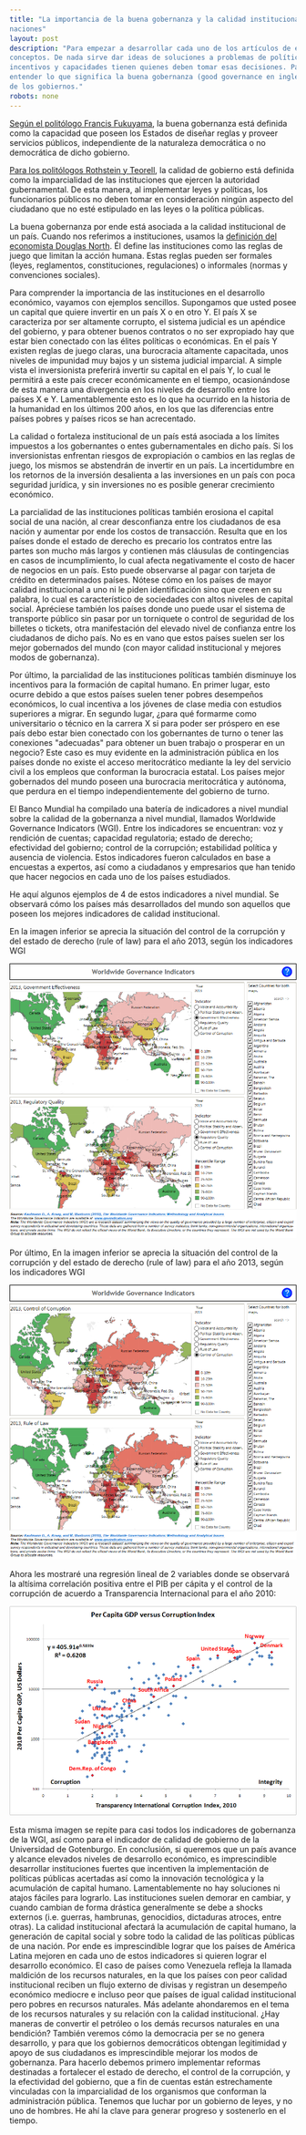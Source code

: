 ```yaml
---
title: "La importancia de la buena gobernanza y la calidad institucional para el desarrollo de las
naciones"
layout: post
description: "Para empezar a desarrollar cada uno de los artículos de este blog es preciso definir varios
conceptos. De nada sirve dar ideas de soluciones a problemas de políticas públicas sin saber qué
incentivos y capacidades tienen quienes deben tomar esas decisiones. Para ello es fundamental
entender lo que significa la buena gobernanza (good governance en inglés), la cual mide la calidad
de los gobiernos."
robots: none
---
```



[Según el politólogo Francis Fukuyama][1], la buena gobernanza está definida como la capacidad que poseen los Estados de diseñar reglas y proveer servicios públicos, independiente de la naturaleza democrática o no democrática de dicho gobierno. 

[Para los politólogos Rothstein y Teorell][2], la calidad de gobierno está definida como la imparcialidad de las
instituciones que ejercen la autoridad gubernamental. De esta manera, al implementar leyes y
políticas, los funcionarios públicos no deben tomar en consideración ningún aspecto del ciudadano
que no esté estipulado en las leyes o la política públicas.

La buena gobernanza por ende está asociada a la calidad institucional de un país. Cuando
nos referimos a instituciones, usamos la [definición del economista Douglas North][3]. Él define las instituciones como las reglas de juego que limitan la acción humana. Estas reglas pueden ser formales (leyes, reglamentos, constituciones, regulaciones) o informales (normas y convenciones sociales).

Para comprender la importancia de las instituciones en el desarrollo económico, vayamos con ejemplos sencillos. Supongamos que usted posee un capital que quiere invertir en un país X o en otro Y. El país X se caracteriza por ser altamente corrupto, el sistema judicial es un apéndice del gobierno, y para obtener buenos contratos o no ser expropiado hay que estar bien conectado con las élites políticas o económicas. En el país Y existen reglas de juego claras, una burocracia altamente capacitada, unos niveles de impunidad muy bajos y un sistema judicial imparcial. A simple vista el inversionista preferirá invertir su capital en el país Y, lo cual le permitirá a este país crecer económicamente en el tiempo, ocasionándose de esta manera una divergencia en los niveles de desarrollo entre los países X e Y. Lamentablemente esto es lo que ha ocurrido en la historia de la humanidad en los últimos 200 años, en los que las diferencias entre países pobres y países ricos se han acrecentado. 

La calidad o fortaleza institucional de un país está asociada a los límites impuestos a los
gobernantes o entes gubernamentales en dicho país. Si los inversionistas enfrentan riesgos de expropiación o cambios en las reglas de juego, los mismos se abstendrán de invertir en un país. La incertidumbre en los retornos de la inversión desalienta a las inversiones en un país con poca seguridad jurídica, y sin inversiones no es posible generar crecimiento económico. 

La parcialidad de las instituciones políticas también erosiona el capital social de una nación, al crear desconfianza entre los ciudadanos de esa nación y aumentar por ende los costos de transacción. Resulta que en los países donde el estado de derecho es precario los contratos entre las partes son mucho más largos y contienen más cláusulas de contingencias en casos de incumplimiento, lo cual afecta negativamente el costo de hacer de negocios en un país.   Esto puede observarse al pagar con tarjeta de crédito en determinados países. Nótese cómo en los países de mayor calidad institucional a uno ni le piden identificación sino que creen en su palabra, lo cual es característico de sociedades con altos niveles de capital social. Apréciese también los países donde uno puede usar el sistema de transporte público sin pasar por un torniquete o control de seguridad de los billetes o tickets, otra manifestación del elevado nivel de confianza entre los ciudadanos de dicho país. No es en vano que estos países suelen ser los mejor gobernados del mundo (con mayor calidad institucional y mejores modos de gobernanza).

Por último, la parcialidad de las instituciones políticas también disminuye los incentivos para la formación de capital humano. En primer lugar, esto ocurre debido a que estos países suelen tener
pobres desempeños económicos, lo cual incentiva a los jóvenes de clase media con estudios superiores a migrar. En segundo lugar, ¿para qué formarme como universitario o técnico en la carrera X si para poder ser próspero en ese país debo estar bien conectado con los gobernantes de turno o tener las conexiones "adecuadas" para obtener un buen trabajo o prosperar en un negocio? Este caso es muy evidente en la administración pública en los países donde no existe el
acceso meritocrático mediante la ley del servicio civil a los empleos que conforman la burocracia estatal. Los países mejor gobernados del mundo poseen una burocracia meritocrática y autónoma, que perdura en el tiempo independientemente del gobierno de turno.

El Banco Mundial ha compilado una batería de indicadores a nivel mundial sobre la calidad de la gobernanza a nivel mundial, llamados Worldwide Governance Indicators (WGI). Entre los indicadores se encuentran: voz y rendición de cuentas; capacidad regulatoria; estado de derecho; efectividad del gobierno; control de la corrupción; estabilidad política y ausencia de violencia. Estos indicadores fueron calculados en base a encuestas a expertos, así como a ciudadanos y empresarios que han tenido que hacer negocios en cada uno de los países estudiados.

He aquí algunos ejemplos de 4 de estos indicadores a nivel mundial. Se observará cómo los países más desarrollados del mundo son aquellos que poseen los mejores indicadores de calidad institucional. 

En la imagen inferior se aprecia la situación del control de la corrupción y del estado de derecho (rule of law) para el año 2013, según los indicadores WGI 

![Banco mundial data](/assets/1.png)

Por último, En la imagen inferior se aprecia la situación del control de la corrupción y del estado de derecho (rule of law) para el año 2013, según los indicadores WGI

![Banco mundial data 2](/assets/2.png)

Ahora les mostraré una regresión lineal de 2 variables donde se observará la altísima correlación positiva entre el PIB per cápita y el control de la corrupción de acuerdo a Transparencia Internacional para el año 2010:

![Banco mundial data 3](/assets/3.jpg)

Esta misma imagen se repite para casi todos los indicadores de gobernanza de la WGI, así como para el indicador de calidad de gobierno de la Universidad de Gotenburgo. En conclusión, si queremos que un país avance y alcance elevados niveles de desarrollo económico, es imprescindible desarrollar instituciones fuertes que incentiven la implementación de políticas públicas acertadas así como la innovación tecnológica y la acumulación de capital humano. Lamentablemente no hay soluciones ni atajos fáciles para lograrlo. Las instituciones suelen demorar en cambiar, y cuando cambian de forma drástica generalmente se debe a shocks
externos (i.e. guerras, hambrunas, genocidios, dictaduras atroces, entre otras). La calidad institucional afectará la acumulación de capital humano, la generación de capital social y sobre todo la calidad de las políticas públicas de una nación. Por ende es imprescindible lograr que los países de América Latina mejoren en cada uno de estos indicadores si quieren lograr el desarrollo económico. El caso de países como Venezuela refleja la llamada
maldición de los recursos naturales, en la que los países con peor calidad institucional reciben un flujo externo de divisas y registran un desempeño económico mediocre e incluso peor que países de igual calidad institucional pero pobres en recursos naturales. Más adelante ahondaremos en el
tema de los recursos naturales y su relación con la calidad institucional. ¿Hay maneras de convertir el petróleo o los demás recursos naturales en una bendición? También veremos cómo la democracia per se no genera desarrollo, y para que los gobiernos democráticos obtengan
legitimidad y apoyo de sus ciudadanos es imprescindible mejorar los modos de gobernanza. Para hacerlo debemos primero implementar reformas destinadas a fortalecer el estado de derecho, el control de la corrupción, y la efectividad del gobierno, que a fin de cuentas están estrechamente vinculadas con la imparcialidad de los organismos que conforman la administración pública. Tenemos que luchar por un gobierno de leyes, y no uno de hombres. He ahí la clave para generar progreso y sostenerlo en el tiempo.


[1]: http://governancejournal.net/2013/03/04/fukuyama-askswhat-is-governance/
[2]: http://governancejournal.net/2013/03/05/rothstein-onwhat-is-governance
[3]: http://www.washington.edu/research/showcase/1960a.html
